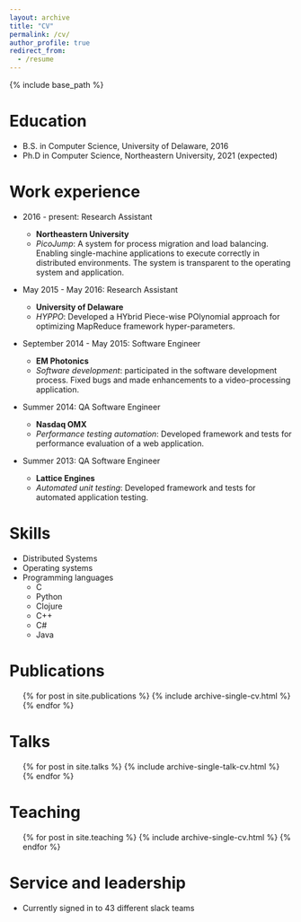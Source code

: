 ```yaml
---
layout: archive
title: "CV"
permalink: /cv/
author_profile: true
redirect_from:
  - /resume
---
```


{% include base_path %}

Education
======
* B.S. in Computer Science, University of Delaware, 2016
* Ph.D in Computer Science, Northeastern University, 2021 (expected)

Work experience
======
* 2016 - present: Research Assistant
  * **Northeastern University**
  * _PicoJump_: A system for process migration and load balancing.
                Enabling single-machine applications to execute correctly in distributed environments.
                The system is transparent to the operating system and application.

* May 2015 - May 2016: Research Assistant
  * **University of Delaware**
  * _HYPPO_: Developed a HYbrid Piece-wise POlynomial approach for optimizing MapReduce framework hyper-parameters.

* September 2014 - May 2015: Software Engineer
  * **EM Photonics**
  * _Software development_: participated in the software development process.
                        Fixed bugs and made enhancements to a video-processing application.

* Summer 2014: QA Software Engineer
  * **Nasdaq OMX**
  * _Performance testing automation_: Developed framework and tests for performance evaluation of a web application.

* Summer 2013: QA Software Engineer
  * **Lattice Engines**
  * _Automated unit testing_: Developed framework and tests for automated application testing.

Skills
======
* Distributed Systems
* Operating systems
* Programming languages
  * C
  * Python
  * Clojure
  * C++
  * C#
  * Java

Publications
======
  <ul>{% for post in site.publications %}
    {% include archive-single-cv.html %}
  {% endfor %}</ul>
  
Talks
======
  <ul>{% for post in site.talks %}
    {% include archive-single-talk-cv.html %}
  {% endfor %}</ul>
  
Teaching
======
  <ul>{% for post in site.teaching %}
    {% include archive-single-cv.html %}
  {% endfor %}</ul>
  
Service and leadership
======
* Currently signed in to 43 different slack teams
